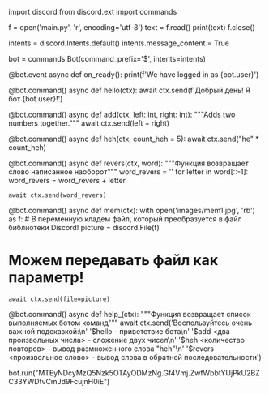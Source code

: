 import discord
from discord.ext import commands

f = open('main.py', 'r', encoding='utf-8')
text = f.read()
print(text)
f.close()




intents = discord.Intents.default()
intents.message_content = True

bot = commands.Bot(command_prefix='$', intents=intents)


@bot.event
async def on_ready():
    print(f'We have logged in as {bot.user}')


@bot.command()
async def hello(ctx):
    await ctx.send(f'Добрый день! Я бот {bot.user}!')


@bot.command()
async def add(ctx, left: int, right: int):
    """Adds two numbers together."""
    await ctx.send(left + right)


@bot.command()
async def heh(ctx, count_heh = 5):
    await ctx.send("he" * count_heh)


@bot.command()
async def revers(ctx, word):
    """Функция возвращает слово написанное наоборот"""
    word_revers = ''
    for letter in word[::-1]:
        word_revers = word_revers + letter

    await ctx.send(word_revers)


@bot.command()
async def mem(ctx):
    with open('images/mem1.jpg', 'rb') as f:
        # В переменную кладем файл, который преобразуется в файл библиотеки Discord!
        picture = discord.File(f)
   # Можем передавать файл как параметр!
    await ctx.send(file=picture)




@bot.command()
async def help_(ctx):
    """Функция возвращает список выполняемых ботом команд"""
    await ctx.send('Воспользуйтесь очень важной подсказкой:\n'
                   '$hello - приветствие бота\n'
                   '$add <два произвольных числа> - сложение двух чисел\n'
                   '$heh <количество повторов> - вывод размноженного слова "heh"\n'
                   '$revers <произвольное слово> - вывод слова в обратной последовательности')

bot.run("MTEyNDcyMzQ5Nzk5OTAyODMzNg.Gf4Vmj.ZwfWbbtYUjPkU2BZC33YWDtvCmJd9FcujnH0iE")

 

